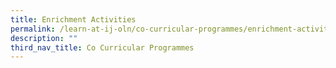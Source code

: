 ```yaml
---
title: Enrichment Activities
permalink: /learn-at-ij-oln/co-curricular-programmes/enrichment-activities/
description: ""
third_nav_title: Co Curricular Programmes
---
```

